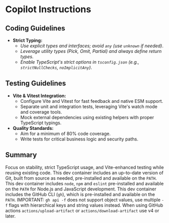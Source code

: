 # Copilot Instructions

## Coding Guidelines

- **Strict Typing:**
  - _Use explicit types and interfaces; avoid `any` (use `unknown` if needed)_.
  - _Leverage utility types (Pick, Omit, Partial) and always define return types_.
  - _Enable TypeScript's strict options in `tsconfig.json` (e.g., `strictNullChecks`, `noImplicitAny`)_.

## Testing Guidelines

- **Vite & Vitest Integration:**
  - Configure Vite and Vitest for fast feedback and native ESM support.
  - Separate unit and integration tests, leveraging Vite's watch mode and coverage tools.
  - Mock external dependencies using existing helpers with proper TypeScript typings.
- **Quality Standards:**
  - Aim for a minimum of 80% code coverage.
  - Write tests for critical business logic and security paths.

## Summary

Focus on stability, strict TypeScript usage, and Vite-enhanced testing while reusing existing code.
This dev container includes an up-to-date version of Git, built from source as needed, pre-installed and available on the `PATH`.
This dev container includes `node`, `npm` and `eslint` pre-installed and available on the `PATH` for Node.js and JavaScript development.
This dev container includes the GitHub CLI (`gh`), which is pre-installed and available on the `PATH`. IMPORTANT: `gh api -f` does not support object values, use multiple `-f` flags with hierarchical keys and string values instead. When using GitHub actions `actions/upload-artifact` or `actions/download-artifact` use v4 or later.
